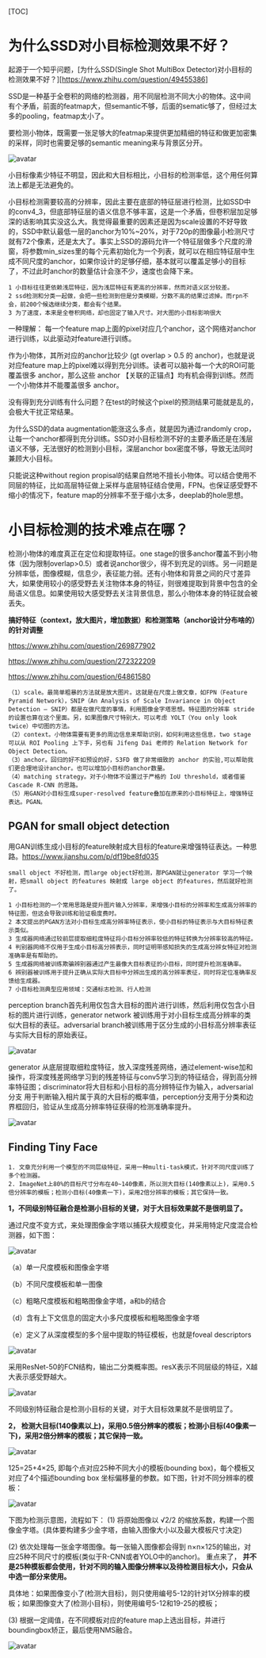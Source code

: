 [TOC]

# 为什么SSD对小目标检测效果不好？

起源于一个知乎问题，[为什么SSD(Single Shot MultiBox Detector)对小目标的检测效果不好？][https://www.zhihu.com/question/49455386]

SSD是一种基于全卷积的网络的检测器，用不同层检测不同大小的物体。这中间有个矛盾，前面的featmap大，但semantic不够，后面的sematic够了，但经过太多的pooling，featmap太小了。

要检测小物体，既需要一张足够大的featmap来提供更加精细的特征和做更加密集的采样，同时也需要足够的semantic meaning来与背景区分开。

![avatar](media/751b77ba82feb377bb0f5225d71f6de1.png)

小目标像素少特征不明显，因此和大目标相比，小目标的检测率低，这个用任何算法上都是无法避免的。

小目标检测需要较高的分辨率，因此主要在底部的特征层进行检测，比如SSD中的conv4_3，但底部特征层的语义信息不够丰富，这是一个矛盾，但卷积层加足够深的话影响其实没这么大。我觉得最重要的因素还是因为scale设置的不好导致的，SSD中默认最低一层的anchor为10%~20%，对于720p的图像最小检测尺寸就有72个像素，还是太大了。事实上SSD的源码允许一个特征层做多个尺度的滑窗，将参数min_sizes里的每个元素初始化为一个列表，就可以在相应特征层中生成不同尺度的anchor，如果你设计的足够仔细，基本就可以覆盖足够小的目标了，不过此时anchor的数量估计会涨不少，速度也会降下来。

```
1 小目标往往更依赖浅层特征，因为浅层特征有更高的分辨率，然而对语义区分较差。
2 ssd检测和分类一起做，会把一些检测到但是分类模糊，分数不高的结果过滤掉。而rpn不会，前200个候选继续分类，都会有个结果。
3 为了速度，本来是全卷积网络，却也固定了输入尺寸。对大图的小目标影响很大
```

一种理解：
每一个feature map上面的pixel对应几个anchor，这个网络对anchor进行训练，以此驱动对feature进行训练。

作为小物体，其所对应的anchor比较少 (gt overlap > 0.5 的 anchor)，也就是说对应feature map上的pixel难以得到充分训练。读者可以脑补每一个大的ROI可能覆盖很多 anchor，那么这些 anchor 【关联的正锚点】均有机会得到训练。然而一个小物体并不能覆盖很多 anchor。

没有得到充分训练有什么问题？在test的时候这个pixel的预测结果可能就是乱的，会极大干扰正常结果。

为什么SSD的data augmentation能涨这么多点，就是因为通过randomly crop，让每一个anchor都得到充分训练。SSD对小目标检测不好的主要矛盾还是在浅层语义不够，无法很好的检测到小目标，深层anchor box密度不够，导致无法同时兼顾大小目标。

只能说这种without region propisal的结果自然地不擅长小物体。可以结合使用不同层的特征，比如高层特征做上采样与底层特征结合使用，FPN。也保证感受野不缩小的情况下，feature map的分辨率不至于缩小太多，deeplab的hole思想。

# 小目标检测的技术难点在哪？

检测小物体的难度真正在定位和提取特征。one stage的很多anchor覆盖不到小物体（因为限制overlap>0.5）或者说anchor很少，得不到充足的训练。另一问题是分辨率低，图像模糊，信息少，表征能力弱。还有小物体和背景之间的尺寸差异大，如果使用较小的感受野去关注物体本身的特征，则很难提取到背景中包含的全局语义信息。如果使用较大感受野去关注背景信息，那么小物体本身的特征就会被丢失。

**搞好特征（context，放大图片，增加数据）和检测策略（anchor设计分布啥的）的针对调整**

https://www.zhihu.com/question/269877902

https://www.zhihu.com/question/272322209

https://www.zhihu.com/question/64861580

```
（1）scale。最简单粗暴的方法就是放大图片。这就是在尺度上做文章，如FPN（Feature Pyramid Network），SNIP（An Analysis of Scale Invariance in Object Detection – SNIP）都是在做尺度的事情，利用图像金字塔思想。特征图的分辨率 stride 的设置也算在这个里面。另，如果图像尺寸特别大，可以考虑 YOLT（You only look twice）中切图的方法。
（2）context。小物体需要有更多的周边信息来帮助识别，如何利用这些信息，two stage 可以从 ROI Pooling 上下手，另也有 Jifeng Dai 老师的 Relation Network for Object Detection。
（3）anchor。回归的好不如预设的好，S3FD 做了非常细致的 anchor 的实验,可以帮助我们更合理地设计anchor。也可以增加小目标的anchor数量。
（4）matching strategy。对于小物体不设置过于严格的 IoU threshold，或者借鉴 Cascade R-CNN 的思路。
（5）用GAN对小目标生成super-resolved feature叠加在原来的小目标特征上，增强特征表达。PGAN。
```

## PGAN for small object detection

用GAN训练生成小目标的feature映射成大目标的feature来增强特征表达。一种思路。https://www.jianshu.com/p/df19be8fd035

```
small object 不好检测，而large object好检测，那PGAN就让generator 学习一个映射，把small object 的features 映射成 large object 的features，然后就好检测了。

1 小目标检测的一个常用思路是提升图片输入分辨率，来增强小目标的分辨率和生成高分辨率的特征图，但这会导致训练和验证极度费时。
2 本文提出的PGAN方法对小目标生成高分辨率特征表示，使小目标的特征表示与大目标特征表示类似。
3 生成器网络通过较前层提取细粒度特征将小目标分辨率较低的特征转换为分辨率较高的特征。
4 判别器网络不仅用于生成小目标高分辨表示，同时证明带感知损失的生成高分辨女特征对检测准确率是有帮助的。
5 生成器网络被训练欺骗辨别器通过产生最像大目标表征的小目标，同时提升检测准确率。
6 辨别器被训练用于提升正确从实际大目标中分辨出生成的高分辨率表征，同时将定位准确率反馈给生成器。
7 小目标检测典型应用领域：交通标志检测、行人检测
```

perception branch首先利用仅包含大目标的图片进行训练，然后利用仅包含小目标的图片进行训练，generator network 被训练用于对小目标生成高分辨率的类似大目标的表征。adversarial branch被训练用于区分生成的小目标高分辨率表征与实际大目标的原始表征。

![avatar](media/11659928-8837870deae1ed8d.png)

generator 从底层提取细粒度特征，放入深度残差网络，通过element-wise加和操作，将深度残差网络学习到的残差特征与conv5学习到的特征结合，得到高分辨率特征图；discriminator将大目标和小目标的高分辨特征作为输入，adversarial分支 用于判断输入相片属于真的大目标的概率值，perception分支用于分类和边界框回归，验证从生成高分辨率特征获得的检测准确率提升。

![avatar](media/11659928-0359caab80a4ee3a.png)

## Finding Tiny Face

```
1. 文章充分利用一个模型的不同层级特征，采用一种multi-task模式，针对不同尺度训练了多个检测器。
2. ImageNet上80%的目标尺寸分布在40~140像素，所以测大目标(140像素以上)，采用0.5倍分辨率的模板；检测小目标(40像素一下)，采用2倍分辨率的模板；其它保持一致。
```

**1，不同级别特征融合是检测小目标的关键，对于大目标效果就不是很明显了。**

通过尺度不变方式，来处理图像金字塔以捕获大规模变化，并采用特定尺度混合检测器，如下图：

![avatar](media/tinyface.jpg)

（a）单一尺度模板和图像金字塔

（b）不同尺度模板和单一图像

（c）粗略尺度模板和粗略图像金字塔，a和b的结合

（d）含有上下文信息的固定大小多尺度模板和粗略图像金字塔

（e）定义了从深度模型的多个层中提取的特征模板，也就是foveal descriptors

![avatar](media/20170324190613296.jpeg)

采用ResNet-50的FCN结构，输出二分类概率图。resX表示不同层级的特征，X越大表示感受野越大。

![avatar](media/20170324193044584.jpeg)

不同级别特征融合是检测小目标的关键，对于大目标效果就不是很明显了。

**2， 检测大目标(140像素以上)，采用0.5倍分辨率的模板；检测小目标(40像素一下)，采用2倍分辨率的模板；其它保持一致。**

![avatar](media/20170325193344167.jpg)

125=25+4×25, 即每个点对应25种不同大小的模板(bounding box)，每个模板又对应了4个描述bounding box 坐标偏移量的参数。如下图，针对不同分辨率的模板：

![avatar](media/20170327113754455.jpeg)

下图为检测示意图，流程如下：
(1) 将原始图像以 √2/2 的缩放系数，构建一个图像金字塔。(具体要构建多少金字塔，由输入图像大小以及最大模板尺寸决定)

(2) 依次处理每一张金字塔图像。每一张输入图像都会得到 n×n×125的输出，对应25种不同尺寸的模板(类似于R-CNN或者YOLO中的anchor)。 
重点来了， **并不是25种模板都会使用，针对不同的输入图像分辨率以及待检测目标大小，只会从中选一部分来使用。**

具体地：如果图像变小了(检测大目标)，则只使用编号5-12的针对1X分辨率的模板；如果图像变大了(检测小目标)，则使用编号5-12和19-25的模板；

(3) 根据一定阈值，在不同模板对应的feature map上选出目标，并进行boundingbox矫正，最后使用NMS融合。

![avatar](media/20170325213904229.jpeg)

